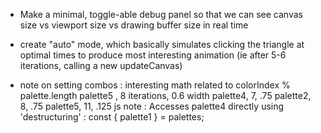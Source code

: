 - Make a minimal, toggle-able debug panel so that we can see canvas size vs viewport size vs drawing buffer size in real time

- create "auto" mode, which basically simulates clicking the triangle at optimal times to produce most interesting animation (ie after 5-6 iterations, calling a new updateCanvas)

- note on setting combos : interesting math related to colorIndex % palette.length palette5 , 8 iterations, 0.6 width palette4, 7, .75 palette2, 8, .75 palette5, 11, .125 js note : Accesses palette4 directly using 'destructuring' : const { palette1 } = palettes;
